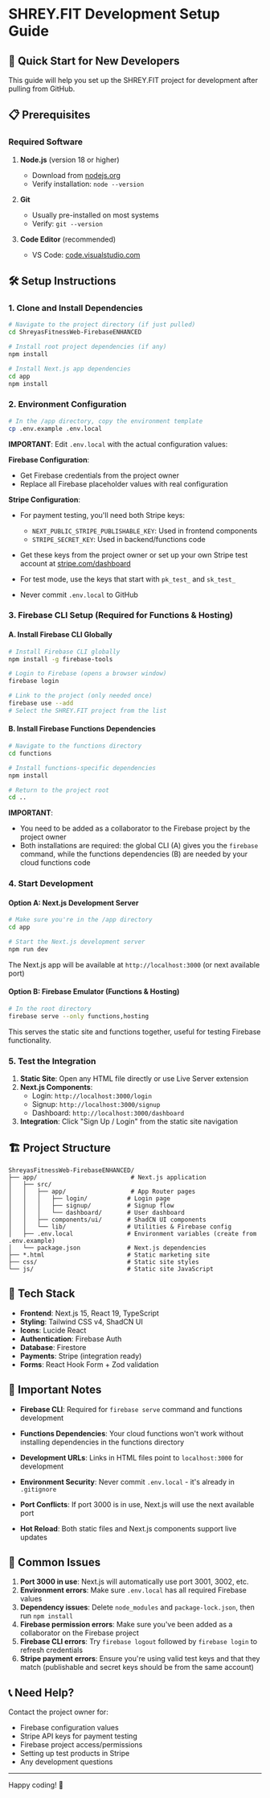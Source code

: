 # SHREY.FIT Development Setup Guide

## 🚀 Quick Start for New Developers

This guide will help you set up the SHREY.FIT project for development after pulling from GitHub.

## 📋 Prerequisites

### Required Software
1. **Node.js** (version 18 or higher)
   - Download from [nodejs.org](https://nodejs.org/)
   - Verify installation: `node --version`

2. **Git** 
   - Usually pre-installed on most systems
   - Verify: `git --version`

3. **Code Editor** (recommended)
   - VS Code: [code.visualstudio.com](https://code.visualstudio.com/)

## 🛠️ Setup Instructions

### 1. Clone and Install Dependencies

```bash
# Navigate to the project directory (if just pulled)
cd ShreyasFitnessWeb-FirebaseENHANCED

# Install root project dependencies (if any)
npm install

# Install Next.js app dependencies
cd app
npm install
```

### 2. Environment Configuration

```bash
# In the /app directory, copy the environment template
cp .env.example .env.local
```

**IMPORTANT**: Edit `.env.local` with the actual configuration values:

**Firebase Configuration**:
- Get Firebase credentials from the project owner
- Replace all Firebase placeholder values with real configuration

**Stripe Configuration**:
- For payment testing, you'll need both Stripe keys:
  - `NEXT_PUBLIC_STRIPE_PUBLISHABLE_KEY`: Used in frontend components
  - `STRIPE_SECRET_KEY`: Used in backend/functions code
- Get these keys from the project owner or set up your own Stripe test account at [stripe.com/dashboard](https://stripe.com/dashboard)
- For test mode, use the keys that start with `pk_test_` and `sk_test_`

- Never commit `.env.local` to GitHub

### 3. Firebase CLI Setup (Required for Functions & Hosting)

#### A. Install Firebase CLI Globally
```bash
# Install Firebase CLI globally
npm install -g firebase-tools

# Login to Firebase (opens a browser window)
firebase login

# Link to the project (only needed once)
firebase use --add
# Select the SHREY.FIT project from the list
```

#### B. Install Firebase Functions Dependencies
```bash
# Navigate to the functions directory
cd functions

# Install functions-specific dependencies
npm install

# Return to the project root
cd ..
```

**IMPORTANT**: 
- You need to be added as a collaborator to the Firebase project by the project owner
- Both installations are required: the global CLI (A) gives you the `firebase` command, while the functions dependencies (B) are needed by your cloud functions code

### 4. Start Development

#### Option A: Next.js Development Server
```bash
# Make sure you're in the /app directory
cd app

# Start the Next.js development server
npm run dev
```
The Next.js app will be available at `http://localhost:3000` (or next available port)

#### Option B: Firebase Emulator (Functions & Hosting)
```bash
# In the root directory
firebase serve --only functions,hosting
```
This serves the static site and functions together, useful for testing Firebase functionality.

### 5. Test the Integration

1. **Static Site**: Open any HTML file directly or use Live Server extension
2. **Next.js Components**: 
   - Login: `http://localhost:3000/login`
   - Signup: `http://localhost:3000/signup` 
   - Dashboard: `http://localhost:3000/dashboard`
3. **Integration**: Click "Sign Up / Login" from the static site navigation

## 🏗️ Project Structure

```
ShreyasFitnessWeb-FirebaseENHANCED/
├── app/                          # Next.js application
│   ├── src/
│   │   ├── app/                  # App Router pages
│   │   │   ├── login/           # Login page
│   │   │   ├── signup/          # Signup flow
│   │   │   └── dashboard/       # User dashboard
│   │   ├── components/ui/       # ShadCN UI components
│   │   └── lib/                 # Utilities & Firebase config
│   ├── .env.local               # Environment variables (create from .env.example)
│   └── package.json             # Next.js dependencies
├── *.html                       # Static marketing site
├── css/                         # Static site styles
└── js/                          # Static site JavaScript
```

## 🔧 Tech Stack

- **Frontend**: Next.js 15, React 19, TypeScript
- **Styling**: Tailwind CSS v4, ShadCN UI
- **Icons**: Lucide React
- **Authentication**: Firebase Auth
- **Database**: Firestore
- **Payments**: Stripe (integration ready)
- **Forms**: React Hook Form + Zod validation

## 🚨 Important Notes

- **Firebase CLI**: Required for `firebase serve` command and functions development
- **Functions Dependencies**: Your cloud functions won't work without installing dependencies in the functions directory

- **Development URLs**: Links in HTML files point to `localhost:3000` for development
- **Environment Security**: Never commit `.env.local` - it's already in `.gitignore`
- **Port Conflicts**: If port 3000 is in use, Next.js will use the next available port
- **Hot Reload**: Both static files and Next.js components support live updates

## 🐛 Common Issues

1. **Port 3000 in use**: Next.js will automatically use port 3001, 3002, etc.
2. **Environment errors**: Make sure `.env.local` has all required Firebase values
3. **Dependency issues**: Delete `node_modules` and `package-lock.json`, then run `npm install`
4. **Firebase permission errors**: Make sure you've been added as a collaborator on the Firebase project
5. **Firebase CLI errors**: Try `firebase logout` followed by `firebase login` to refresh credentials
6. **Stripe payment errors**: Ensure you're using valid test keys and that they match (publishable and secret keys should be from the same account)

## 📞 Need Help?

Contact the project owner for:
- Firebase configuration values
- Stripe API keys for payment testing
- Firebase project access/permissions
- Setting up test products in Stripe
- Any development questions

---
Happy coding! 🚀
